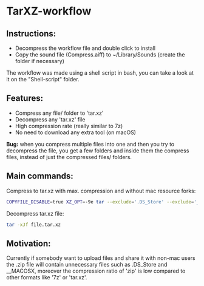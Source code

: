 # TarXZ-workflow

Instructions:
------------
*  Decompress the workflow file and double click to install
*  Copy the sound file (Compress.aiff) to ~/Library/Sounds (create the folder if necessary)

The workflow was made using a shell script in bash, you can take a look at it on the "Shell-script" folder.

Features:
--------

*  Compress any file/ folder to 'tar.xz'
*  Decompress any 'tar.xz' file
*  High compression rate (really similar to 7z)
*  No need to download any extra tool (on macOS)

**Bug:** when you compress multiple files into one and then you try to decompress the file, you get a  few folders and inside them the compress files, instead of just the compressed files/ folders.

Main commands:
------------

Compress to  tar.xz with max. compression and without mac resource forks:
```bash
COPYFILE_DISABLE=true XZ_OPT=-9e tar --exclude='.DS_Store' --exclude='__MACOSX' -cJf file.tar.xz fileToCompress
```
Decompress tar.xz file:
```bash
tar -xJf file.tar.xz
```

Motivation:
---------
Currently if somebody want to upload files and share it with non-mac users the .zip file will contain unnecessary files such as .DS_Store and __MACOSX, moreover  the compression ratio of 'zip' is low compared to other formats like '7z' or 'tar.xz'.
